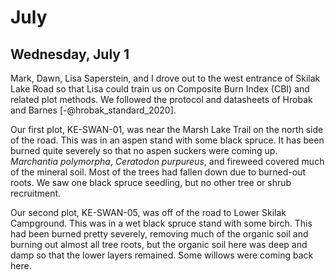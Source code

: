 
# July

## Wednesday, July 1

<!-- 07:00-17:30 -->

Mark, Dawn, Lisa Saperstein, and I drove out to the west entrance of Skilak Lake Road so that Lisa could train us on Composite Burn Index (CBI) and related plot methods. We followed the protocol and datasheets of Hrobak and Barnes [-@hrobak_standard_2020].

Our first plot, KE-SWAN-01, was near the Marsh Lake Trail on the north side of the road. This was in an aspen stand with some black spruce. It has been burned quite severely so that no aspen suckers were coming up. *Marchantia polymorpha*, *Ceratodon purpureus*, and fireweed covered much of the mineral soil. Most of the trees had fallen down due to burned-out roots. We saw one black spruce seedling, but no other tree or shrub recruitment.

Our second plot, KE-SWAN-05, was off of the road to Lower Skilak Campground. This was in a wet black spruce stand with some birch. This had been burned pretty severely, removing much of the organic soil and burning out almost all tree roots, but the organic soil here was deep and damp so that the lower layers remained. Some willows were coming back here.

